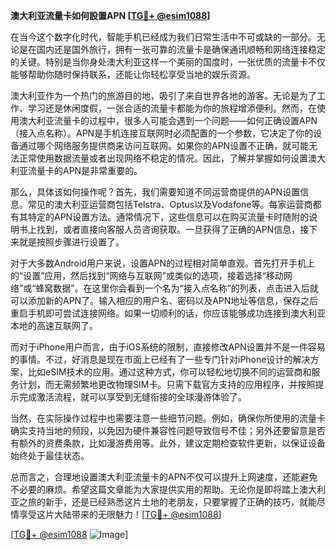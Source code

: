**澳大利亚流量卡如何設置APN [[TG💪+ @esim1088](https://t.me/s/esim1088)]**

在当今这个数字化时代，智能手机已经成为我们日常生活中不可或缺的一部分。无论是在国内还是国外旅行，拥有一张可靠的流量卡是确保通讯顺畅和网络连接稳定的关键。特别是当你身处澳大利亚这样一个美丽的国度时，一张优质的流量卡不仅能够帮助你随时保持联系，还能让你轻松享受当地的娱乐资源。

澳大利亚作为一个热门的旅游目的地，吸引了来自世界各地的游客。无论是为了工作、学习还是休闲度假，一张合适的流量卡都能为你的旅程增添便利。然而，在使用澳大利亚流量卡的过程中，很多人可能会遇到一个问题——如何正确设置APN（接入点名称）。APN是手机连接互联网时必须配置的一个参数，它决定了你的设备通过哪个网络服务提供商来访问互联网。如果你的APN设置不正确，就可能无法正常使用数据流量或者出现网络不稳定的情况。因此，了解并掌握如何设置澳大利亚流量卡的APN是非常重要的。

那么，具体该如何操作呢？首先，我们需要知道不同运营商提供的APN设置信息。常见的澳大利亚运营商包括Telstra、Optus以及Vodafone等。每家运营商都有其特定的APN设置方法。通常情况下，这些信息可以在购买流量卡时随附的说明书上找到，或者直接向客服人员咨询获取。一旦获得了正确的APN信息，接下来就是按照步骤进行设置了。

对于大多数Android用户来说，设置APN的过程相对简单直观。首先打开手机上的“设置”应用，然后找到“网络与互联网”或类似的选项，接着选择“移动网络”或“蜂窝数据”。在这里你会看到一个名为“接入点名称”的列表，点击进入后就可以添加新的APN了。输入相应的用户名、密码以及APN地址等信息，保存之后重启手机即可尝试连接网络。如果一切顺利的话，你应该能够成功连接到澳大利亚本地的高速互联网了。

而对于iPhone用户而言，由于iOS系统的限制，直接修改APN设置并不是一件容易的事情。不过，好消息是现在市面上已经有了一些专门针对iPhone设计的解决方案，比如eSIM技术的应用。通过这种方式，你可以轻松地切换不同的运营商和服务计划，而无需频繁地更改物理SIM卡。只需下载官方支持的应用程序，并按照提示完成激活流程，就可以享受到无缝衔接的全球漫游体验了。

当然，在实际操作过程中也需要注意一些细节问题。例如，确保你所使用的流量卡确实支持当地的频段，以免因为硬件兼容性问题导致信号不佳；另外还要留意是否有额外的资费条款，比如漫游费用等。此外，建议定期检查软件更新，以保证设备始终处于最佳状态。

总而言之，合理地设置澳大利亚流量卡的APN不仅可以提升上网速度，还能避免不必要的麻烦。希望这篇文章能为大家提供实用的帮助。无论你是即将踏上澳大利亚之旅的新手，还是已经熟悉这片土地的老朋友，只要掌握了正确的技巧，就能尽情享受这片大陆带来的无限魅力！[[TG💪+ @esim1088](https://t.me/s/esim1088)]

[[TG💪+ @esim1088](https://t.me/s/esim1088) ![Image](https://i.postimg.cc/4NQfJmqS/Snipaste-2025-05-13-00-14-12.png)]